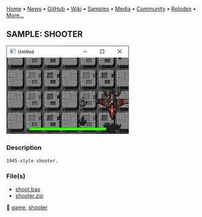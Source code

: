 [Home](https://qb64.com) • [News](../../news.md) • [GitHub](../../github.md) • [Wiki](../../wiki.md) • [Samples](../../samples.md) • [Media](../../media.md) • [Community](../../community.md) • [Rolodex](../../rolodex.md) • [More...](../../more.md)

## SAMPLE: SHOOTER

![screenshot.png](img/screenshot.png)

### Description

```text
1945-style shooter.
```

### File(s)

* [shoot.bas](src/shoot.bas)
* [shooter.zip](src/shooter.zip)

🔗 [game](../game.md), [shooter](../shooter.md)
